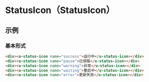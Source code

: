 # StatusIcon（StatusIcon）

## 示例
### 基本形式

``` html
<div><u-status-icon name="success">运行中</u-status-icon></div>
<div><u-status-icon name="pause">已停服</u-status-icon></div>
<div><u-status-icon name="warning">异常</u-status-icon></div>
<div><u-status-icon name="waiting">重启中</u-status-icon></div>
<div><u-status-icon name="error">更新失败</u-status-icon></div>
```
